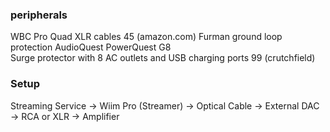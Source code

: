 ### peripherals
WBC Pro Quad XLR cables                                         45    (amazon.com)
Furman ground loop protection
AudioQuest PowerQuest G8                
    Surge protector with 8 AC outlets and USB charging ports    99    (crutchfield)


### Setup
Streaming Service → 
    Wiim Pro (Streamer) → 
        Optical Cable → 
            External DAC → RCA or XLR → 
                Amplifier
